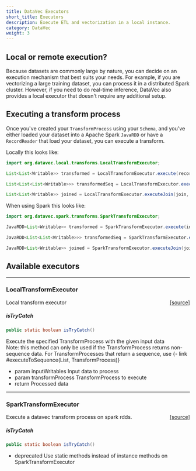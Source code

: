 ```yaml
---
title: DataVec Executors
short_title: Executors
description: Execute ETL and vectorization in a local instance.
category: DataVec
weight: 3
---
```


## Local or remote execution?

Because datasets are commonly large by nature, you can decide on an execution mechanism that best suits your needs. For example, if you are vectorizing a large training dataset, you can process it in a distributed Spark cluster. However, if you need to do real-time inference, DataVec also provides a local executor that doesn't require any additional setup.

## Executing a transform process

Once you've created your `TransformProcess` using your `Schema`, and you've either loaded your dataset into a Apache Spark `JavaRDD` or have a `RecordReader` that load your dataset, you can execute a transform.

Locally this looks like:

```java
import org.datavec.local.transforms.LocalTransformExecutor;

List<List<Writable>> transformed = LocalTransformExecutor.execute(recordReader, transformProcess)

List<List<List<Writable>>> transformedSeq = LocalTransformExecutor.executeToSequence(sequenceReader, transformProcess)

List<List<Writable>> joined = LocalTransformExecutor.executeJoin(join, leftReader, rightReader)
```

When using Spark this looks like:

```java
import org.datavec.spark.transforms.SparkTransformExecutor;

JavaRDD<List<Writable>> transformed = SparkTransformExecutor.execute(inputRdd, transformProcess)

JavaRDD<List<List<Writable>>> transformedSeq = SparkTransformExecutor.executeToSequence(inputSequenceRdd, transformProcess)

JavaRDD<List<Writable>> joined = SparkTransformExecutor.executeJoin(join, leftRdd, rightRdd)
```

## Available executors


---

### LocalTransformExecutor
<span style="float:right;"> [[source]](https://github.com/eclipse/deeplearning4j/tree/master/datavec/datavec-local/src/main/java/org/datavec/local/transforms/LocalTransformExecutor.java) </span>

Local transform executor

##### isTryCatch 
```java
public static boolean isTryCatch() 
```


Execute the specified TransformProcess with the given input data<br>
Note: this method can only be used if the TransformProcess returns non-sequence data. For TransformProcesses
that return a sequence, use {- link #executeToSequence(List, TransformProcess)}

- param inputWritables   Input data to process
- param transformProcess TransformProcess to execute
- return Processed data





---

### SparkTransformExecutor
<span style="float:right;"> [[source]](https://github.com/eclipse/deeplearning4j/tree/master/datavec/datavec-spark/src/main/java/org/datavec/spark/transform/SparkTransformExecutor.java) </span>

Execute a datavec
transform process
on spark rdds.


##### isTryCatch 
```java
public static boolean isTryCatch() 
```


- deprecated Use static methods instead of instance methods on SparkTransformExecutor

